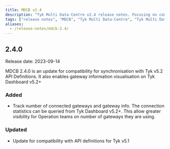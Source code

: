 ```yaml
---
title: MDCB v2.4
description: "Tyk Multi Data-Centre v2.4 release notes. Focusing on compatibility with Tyk API Definitions from Tyk Gateway v5.2 and enables better visualization in Tyk Dashboard"
tags: ["release notes", "MDCB", "Tyk Multi Data-Centre", "Tyk Multi Data-Center", "v2.4", "2.4"]
aliases:
  - /release-notes/mdcb-2.4/
---
```


## 2.4.0

Release date: 2023-09-14

MDCB 2.4.0 is an update for compatibility for synchronisation with Tyk v5.2 API Definitions. It also enables gateway information visualisation on Tyk Dashboard v5.2+

### Added
- Track number of connected gateways and gateway info. The connection statistics can be queried from Tyk Dashboard v5.2+. This allow greater visibility for Operation teams on number of gateways they are using.

### Updated
- Update for compatibility with API definitions for Tyk v5.1
